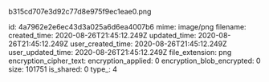 b315cd707e3d92c77d8e975f9ec1eae0.png

id: 4a7962e2e6ec43d3a025a6d6ea4007b6
mime: image/png
filename: 
created_time: 2020-08-26T21:45:12.249Z
updated_time: 2020-08-26T21:45:12.249Z
user_created_time: 2020-08-26T21:45:12.249Z
user_updated_time: 2020-08-26T21:45:12.249Z
file_extension: png
encryption_cipher_text: 
encryption_applied: 0
encryption_blob_encrypted: 0
size: 101751
is_shared: 0
type_: 4